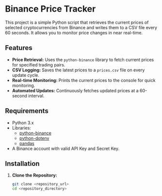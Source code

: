 # Binance Price Tracker

This project is a simple Python script that retrieves the current prices of selected cryptocurrencies from Binance and writes them to a CSV file every 60 seconds. It allows you to monitor price changes in near real-time.

## Features

- **Price Retrieval:** Uses the `python-binance` library to fetch current prices for specified trading pairs.
- **CSV Logging:** Saves the latest prices to a `prices.csv` file on every update cycle.
- **Real-time Monitoring:** Prints the current prices to the console for quick monitoring.
- **Automated Updates:** Continuously fetches updated prices at a 60-second interval.

## Requirements

- Python 3.x
- Libraries:
  - [python-binance](https://github.com/sammchardy/python-binance)
  - [python-dotenv](https://pypi.org/project/python-dotenv/)
  - [pandas](https://pandas.pydata.org/)
- A Binance account with valid API Key and Secret Key.

## Installation

1. **Clone the Repository:**
   ```bash
   git clone <repository_url>
   cd <repository_directory>
